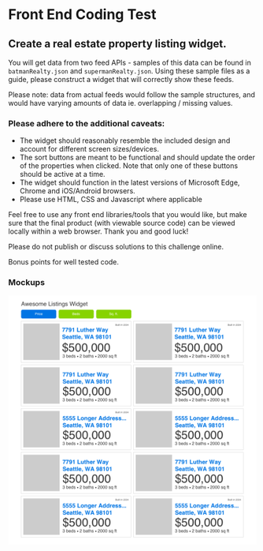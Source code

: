 # Front End Coding Test

## Create a real estate property listing widget.

You will get data from two feed APIs - samples of this data can be found in `batmanRealty.json` and `supermanRealty.json`.  Using these sample files as a guide, please construct a widget that will correctly show these feeds.

Please note: data from actual feeds would follow the sample structures, and would have varying amounts of data ie. overlapping / missing values.

### Please adhere to the additional caveats:

*   The widget should reasonably resemble the included design and account for different screen sizes/devices.
*   The sort buttons are meant to be functional and should update the order of the properties when clicked. Note that only one of these buttons should be active at a time.
*   The widget should function in the latest versions of Microsoft Edge, Chrome and iOS/Android browsers.
*   Please use HTML, CSS and Javascript where applicable

Feel free to use any front end libraries/tools that you would like, but make sure that the final product (with viewable source code) can be viewed locally within a web browser.  Thank you and good luck!

Please do not publish or discuss solutions to this challenge online.

Bonus points for well tested code.

### Mockups

![Real Estate Listing Widget](comp.png)

